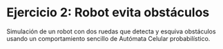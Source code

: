 # Ejercicio 2: Robot evita obstáculos

Simulación de un robot con dos ruedas que detecta y esquiva obstáculos usando un comportamiento sencillo de Autómata Celular probabilístico.
